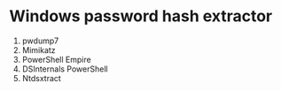 # Windows password hash extractor

1. pwdump7
2. Mimikatz
3. PowerShell Empire
4. DSInternals PowerShell
5. Ntdsxtract